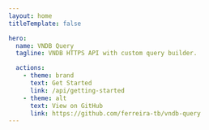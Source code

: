 ```yaml
---
layout: home
titleTemplate: false

hero:
  name: VNDB Query
  tagline: VNDB HTTPS API with custom query builder.

  actions:
    - theme: brand
      text: Get Started
      link: /api/getting-started
    - theme: alt
      text: View on GitHub
      link: https://github.com/ferreira-tb/vndb-query
---
```


<script setup>
import JSFiddle from './components/JSFiddle.vue';
</script>

<JSFiddle />